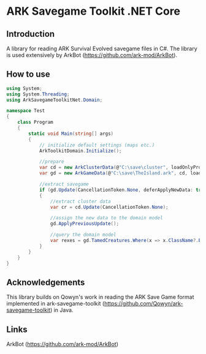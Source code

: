 # ARK Savegame Toolkit .NET Core

## Introduction

A library for reading ARK Survival Evolved savegame files in C#. The library is used extensively by ArkBot (https://github.com/ark-mod/ArkBot). 

## How to use

```csharp
using System;
using System.Threading;
using ArkSavegameToolkitNet.Domain;

namespace Test
{
    class Program
    {
        static void Main(string[] args)
        {
            // initialize default settings (maps etc.)
            ArkToolkitDomain.Initialize();

            //prepare
            var cd = new ArkClusterData(@"C:\save\cluster", loadOnlyPropertiesInDomain: true);
            var gd = new ArkGameData(@"C:\save\TheIsland.ark", cd, loadOnlyPropertiesInDomain: true);

            //extract savegame
            if (gd.Update(CancellationToken.None, deferApplyNewData: true)?.Success == true)
            {
                //extract cluster data
                var cr = cd.Update(CancellationToken.None);

                //assign the new data to the domain model
                gd.ApplyPreviousUpdate();

                //query the domain model
                var rexes = gd.TamedCreatures.Where(x => x.ClassName?.Equals("Rex_Character_BP_C") == true).ToArray();
            }
        }
    }
}
```

## Acknowledgements

This library builds on Qowyn's work in reading the ARK Save Game format implemented in ark-savegame-toolkit (https://github.com/Qowyn/ark-savegame-toolkit) in Java.

## Links

ArkBot (https://github.com/ark-mod/ArkBot)